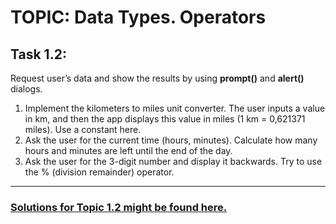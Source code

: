 # TOPIC: Data Types. Operators

## Task 1.2:

Request user’s data and show the results by using **prompt()** and **alert()** dialogs.

1. Implement the kilometers to miles unit converter. The user inputs a value in km, and then the app displays this value in miles (1 km = 0,621371 miles). Use a constant here.
2. Ask the user for the current time (hours, minutes). Calculate how many hours and minutes are left until the end of the day.
3. Ask the user for the 3-digit number and display it backwards. Try to use the % (division remainder) operator.

---

### [Solutions for Topic 1.2 might be found here.](https://wiiiox.github.io/JS-Crash-Course-2023/week1/topic2/task2.html)